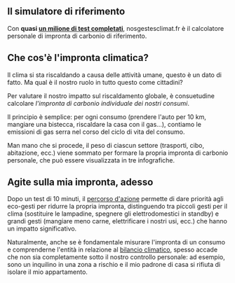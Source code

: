 ## Il simulatore di riferimento

Con **quasi [un milione di test completati](/stats)**,
nosgestesclimat.fr è il calcolatore personale di impronta di carbonio di
riferimento.

## Che cos'è l'impronta climatica?

Il clima si sta riscaldando a causa delle attività umane, questo è un
dato di fatto. Ma qual è il nostro ruolo in tutto questo come cittadini?

Per valutare il nostro impatto sul riscaldamento globale, è consuetudine
calcolare _l'impronta di carbonio individuale dei nostri consumi_.

Il principio è semplice: per ogni consumo (prendere l'auto per 10 km,
mangiare una bistecca, riscaldare la casa con il gas...), contiamo le
emissioni di gas serra nel corso del ciclo di vita del consumo.

Man mano che si procede, il peso di ciascun settore (trasporti, cibo,
abitazione, ecc.) viene sommato per formare la propria impronta di
carbonio personale, che può essere visualizzata in tre infografiche.

## Agite sulla mia impronta, adesso

Dopo un test di 10 minuti, il [percorso
d'azione](https://nosgestesclimat.fr/actions) permette di dare
priorità agli eco-gesti per ridurre la propria impronta, distinguendo
tra piccoli gesti per il clima (sostituire le lampadine, spegnere gli
elettrodomestici in standby) e grandi gesti (mangiare meno carne,
elettrificare i nostri usi, ecc.) che hanno un impatto significativo.

Naturalmente, anche se è fondamentale misurare l'impronta di un consumo
e comprenderne l'entità in relazione al [bilancio
climatico](https://nosgestesclimat.fr/blog/budget/),
spesso accade che non sia completamente sotto il nostro controllo
personale: ad esempio, sono un inquilino in una zona a rischio e il mio
padrone di casa si rifiuta di isolare il mio appartamento.
